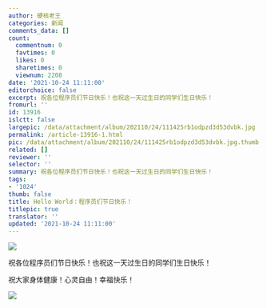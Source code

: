```yaml
---
author: 硬核老王
categories: 新闻
comments_data: []
count:
  commentnum: 0
  favtimes: 0
  likes: 0
  sharetimes: 0
  viewnum: 2208
date: '2021-10-24 11:11:00'
editorchoice: false
excerpt: 祝各位程序员们节日快乐！也祝这一天过生日的同学们生日快乐！
fromurl: ''
id: 13916
islctt: false
largepic: /data/attachment/album/202110/24/111425rb1odpzd3d53dvbk.jpg
permalink: /article-13916-1.html
pic: /data/attachment/album/202110/24/111425rb1odpzd3d53dvbk.jpg.thumb.jpg
related: []
reviewer: ''
selector: ''
summary: 祝各位程序员们节日快乐！也祝这一天过生日的同学们生日快乐！
tags:
- '1024'
thumb: false
title: Hello World：程序员们节日快乐！
titlepic: true
translator: ''
updated: '2021-10-24 11:11:00'
---
```


![](/data/attachment/album/202110/24/111425rb1odpzd3d53dvbk.jpg)


祝各位程序员们节日快乐！也祝这一天过生日的同学们生日快乐！


祝大家身体健康！心灵自由！幸福快乐！


![](https://linux.cn/static/image/common/1024.svg)